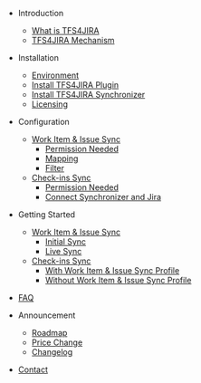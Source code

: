 - Introduction
  - [What is TFS4JIRA](introduction/)
  - [TFS4JIRA Mechanism](introduction/mechanism.md)

- Installation
  - [Environment](installation/environment.md)
  - [Install TFS4JIRA Plugin](installation/plugin.md)
  - [Install TFS4JIRA Synchronizer](installation/synchronizer.md)
  - [Licensing](installation/licensing.md)


- Configuration
  - [Work Item & Issue Sync](deploy.md)
    - [Permission Needed](deploy.md)
    - [Mapping](deploy.md)
    - [Filter](deploy.md)
  - [Check-ins Sync](helpers.md)
    - [Permission Needed](deploy.md)
    - [Connect Synchronizer and Jira](deploy.md)

- Getting Started
  - [Work Item & Issue Sync](deploy.md)
    - [Initial Sync](deploy.md)
    - [Live Sync](deploy.md)
  - [Check-ins Sync](deploy.md)
    - [With Work Item & Issue Sync Profile](deploy.md)
    - [Without Work Item & Issue Sync Profile](deploy.md)
- [FAQ](faq.md)

- Announcement
  - [Roadmap](roadmap.md)
  - [Price Change](roadmap.md)
  - [Changelog](changelog.md)

- [Contact](contact.md)